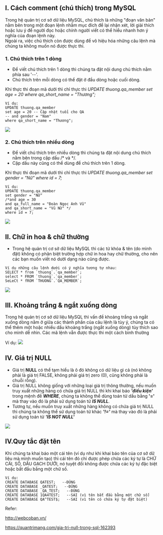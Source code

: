 ## I. Cách comment (chú thích) trong MySQL

Trong hệ quản trị cơ sở dữ liệu MySQL, chú thích là những "đoạn văn bản" nằm bên trong một đoạn lệnh nhằm mục đích để lại nhận xét, lời giải thích hoặc lưu ý để người đọc hoặc chính người viết có thể hiểu nhanh hơn ý nghĩa của đoạn lệnh này.  
Ngoài ra, việc chú thích còn được dùng để vô hiệu hóa những câu lệnh mà chúng ta không muốn nó được thực thi.

### 1. Chú thích trên 1 dòng 

- Để viết chú thích trên 1 dòng thì chúng ta đặt nội dung chú thích nằm phía sau '--'.
- Chú thích trên mỗi dòng có thể đặt ở đầu dòng hoặc cuối dòng.

Khi thực thi đoạn mã dưới thì chỉ thực thi *UPDATE thuong.qa_member set age = 20 where qa_short_name = "Thương";*
```
Ví dụ:
UPDATE thuong.qa_member 
set age = 20 -- Cập nhật tuổi cho QA
-- and gender = "Nam"
where qa_short_name = "Thương";
```

![](https://images.viblo.asia/6f7eb592-ddc1-44e3-b06a-e4cb86a526d1.png)

### 2. Chú thích trên nhiều dòng 

- Để viết chú thích trên nhiều dòng thì chúng ta đặt nội dung chú thích nằm bên trong cặp dấu /* và */.
- Cặp dấu này cũng có thể dùng để chú thích trên 1 dòng.

Khi thực thi đoạn mã dưới thì chỉ thực thi *UPDATE thuong.qa_member set gender = "Nữ" where id = 7;*

```
Ví dụ:
UPDATE thuong.qa_member 
set gender = "Nữ" 
/*and age = 30
and qa_full_name = "Đoàn Ngọc Anh Vũ"
and qa_short_name = "Vũ Nữ" */
where id = 7;
```

![](https://images.viblo.asia/99ce960a-72b2-4b37-b58b-7d034d38f0ff.png)

## II. Chữ in hoa & chữ thường

- Trong hệ quản trị cơ sở dữ liệu MySQL thì các từ khóa & tên (do mình đặt) không có phân biệt trường hợp chữ in hoa hay chữ thường, cho nên các bạn muốn viết nó dưới dạng nào cũng được.

```
Ví dụ những câu lệnh dưới có ý nghĩa tương tự nhau:
SELECT * from `thuong`.`qa_member`;
select * FROM `thuong`.`qa_member`;
SeLeCt * fROM `THUONG`.`QA_MEMBER`;
```

![](https://images.viblo.asia/6d097e25-356f-442b-866d-d228374a9f43.png)

## III. Khoảng trắng & ngắt xuống dòng

Trong hệ quản trị cơ sở dữ liệu MySQL thì vấn đề khoảng trắng và ngắt xuống dòng nằm ở giữa các thành phần của câu lệnh là tùy ý, chúng ta có thể thêm một hoặc nhiều dấu khoảng trắng (ngắt xuống dòng) tùy thích sao cho mình dễ nhìn. Các mã lệnh vẫn được thực thi một cách bình thường

Ví dụ:
![](https://images.viblo.asia/674e86b7-581f-4437-b6d0-fa004cd4e80c.png)

## IV. Giá trị NULL

- Giá trị **NULL** có thể tạm hiểu là ô đó không có dữ liệu gì cả (nó không phải là giá trị FALSE, không phải giá trị zero (0), cũng không phải là chuỗi rỗng).
- Giá trị NULL không giống với những loại giá trị thông thường, nếu muốn truy xuất những hàng có chứa giá trị NULL thì khi khai báo ***'điều kiện'*** trong mệnh đề ***WHERE***, chúng ta không thể dùng toán tử dấu bằng **'='** mà thay vào đó là phải sử dụng toán tử ***IS NULL***.
- Tương tự, nếu muốn truy xuất những hàng không có chứa giá trị NULL thì chúng ta không thể sử dụng toán tử khác ***'!='*** mà thay vào đó là phải sử dụng toán tử ***'IS NOT NULL'***

![](https://images.viblo.asia/d6344637-80af-41e8-bd44-6dd53ee771a5.png)

## IV.Quy tắc đặt tên

Khi chúng ta khai báo một cái tên (ví dụ như khi khai báo tên của cơ sở dữ liệu mà mình muốn tạo) thì cái tên đó chỉ được phép chứa các ký tự là CHỮ CÁI, SỐ, DẤU GẠCH DƯỚI, nó tuyệt đối không được chứa các ký tự đặc biệt hoặc bắt đầu bằng một chữ số.

```
Ví dụ:
CREATE DATABASE QATEST;   --ĐÚNG
CREATE DATABASE _QATEST;   --ĐÚNG
CREATE DATABASE _QA_TEST;   --ĐÚNG
CREATE DATABASE 1QA4TEST;   --SAI (vì tên bắt đầu bằng một chữ số)
CREATE DATABASE QA^TEST$;   --SAI (vì tên có chứa ký tự đặt biệt)
```


Refer: 

http://webcoban.vn/

https://quantrimang.com/gia-tri-null-trong-sql-162393
